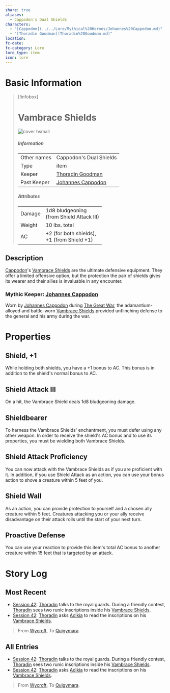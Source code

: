 ```yaml
---
share: true
aliases:
  - Cappodon's Dual Shields
characters:
  - "[Cappodon](../../Lore/Mythical%20Heroes/Johannes%20Cappodon.md)"
  - "[Thoradin Goodman](Thoradin%20Goodman.md)"
location: 
fc-date: 
fc-category: Lore
lore_type: item
icon: lore
---
```

# Basic Information
> [!infobox]
> # Vambrace Shields
> ![cover hsmall](../../zzz_attachments/Cappodon's%20Vambrace%20Shields.png)
> ##### Information
> |   |  |
> | ---- | ---- |
> | Other names | Cappodon's Dual Shields|
> | Type|item|
> |Keeper| [Thoradin Goodman](../../PCs/Thoradin%20Goodman.md)|
> |Past Keeper| [Johannes Cappodon](../../Lore/Mythical%20Heroes/Johannes%20Cappodon.md)|
> ##### Attributes
> |   |  |
> | ---- | ---- |
> |Damage| 1d8 bludgeoning<br>(from Shield Attack III)
> |Weight| 10 lbs. total|
> |AC| +2 (for both shields),<br>+1 (from Shield +1)|
## Description
[Cappodon](../../Lore/Mythical%20Heroes/Johannes%20Cappodon.md)'s [Vambrace Shields](Vambrace%20Shields.md) are the ultimate defensive equipment. They offer a limited offensive option, but the protection the pair of shields gives its wearer and their allies is invaluable in any encounter.
### Mythic Keeper: [Johannes Cappodon](../../Lore/Mythical%20Heroes/Johannes%20Cappodon.md)
Worn by [Johannes Cappodon](../../Lore/Mythical%20Heroes/Johannes%20Cappodon.md) during [The Great War](../../Lore/Kippian-Sumber%20War.md), the adamantium-alloyed and battle-worn [Vambrace Shields](Vambrace%20Shields.md) provided unflinching defense to the general and his army during the war.
# Properties
## Shield, +1
While holding both shields, you have a +1 bonus to AC. This bonus is in addition to the shield's normal bonus to AC.
## Shield Attack III
On a hit, the Vambrace Shield deals 1d8 bludgeoning damage.
## Shieldbearer
To harness the Vambrace Shields' enchantment, you must defer using any other weapon. In order to receive the shield's AC bonus and to use its properties, you must be wielding both Vambrace Shields.
## Shield Attack Proficiency
You can now attack with the Vambrace Shields as if you are proficient with it. In addition, if you use Shield Attack as an action, you can use your bonus action to shove a creature within 5 feet of you.
## Shield Wall
As an action, you can provide protection to yourself and a chosen ally creature within 5 feet. Creatures attacking you or your ally receive disadvantage on their attack rolls until the start of your next turn.
## Proactive Defense
You can use your reaction to provide this item's total AC bonus to another creature within 15 feet that is targeted by an attack.
# Story Log
## Most Recent
- [Session 42](../../Session%20Log/Session%2042.md): [Thoradin](Thoradin%20Goodman.md) talks to the royal guards. During a friendly contest, [Thoradin](Thoradin%20Goodman.md) sees two runic inscriptions inside his [Vambrace Shields](Vambrace%20Shields.md).
- [Session 42](../../Session%20Log/Session%2042.md): [Thoradin](Thoradin%20Goodman.md) asks [Adikia](Adikia%20Unalome.md) to read the inscriptions on his [Vambrace Shields](Vambrace%20Shields.md).
> From [Wycroft](Wycroft%20Mountain%20Kingdom.md), To [Quigymara](Quigymara.md).

## All Entries
- [Session 42](../../Session%20Log/Session%2042.md): [Thoradin](Thoradin%20Goodman.md) talks to the royal guards. During a friendly contest, [Thoradin](Thoradin%20Goodman.md) sees two runic inscriptions inside his [Vambrace Shields](Vambrace%20Shields.md).
- [Session 42](../../Session%20Log/Session%2042.md): [Thoradin](Thoradin%20Goodman.md) asks [Adikia](Adikia%20Unalome.md) to read the inscriptions on his [Vambrace Shields](Vambrace%20Shields.md).
> From [Wycroft](Wycroft%20Mountain%20Kingdom.md), To [Quigymara](Quigymara.md).
